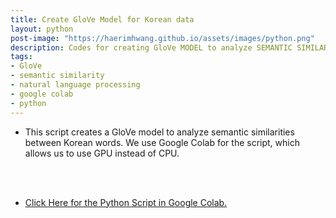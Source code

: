 ```yaml
---
title: Create GloVe Model for Korean data
layout: python
post-image: "https://haerimhwang.github.io/assets/images/python.png"
description: Codes for creating GloVe MODEL to analyze SEMANTIC SIMILARITIES between Korean words
tags:
- GloVe 
- semantic similarity
- natural language processing
- google colab
- python
---
```


* This script creates a GloVe model to analyze semantic similarities between Korean words. We use Google Colab for the script, which allows us to use GPU instead of CPU. 
<br>
<br>

* [Click Here for the Python Script in Google Colab.](https://colab.research.google.com/drive/1I_0PoUTyZ-vyYJ7jwVzK0TdX0jNEc0sG?usp=sharing)
